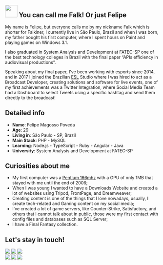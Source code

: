 ## <img src='https://i.imgur.com/oQfCG8B.png' width='40px' /> You can call me Falk! Or just Felipe

My name is Felipe, but everyone calls me by my nickname Falk which is shorter for Falkiner, I currently live in São Paulo, Brazil and when I was born, my father bought his first computer, where I spent hours on Paint and playing games on Windows 3.1.

I also graduated in System Analysis and Development at FATEC-SP one of the best technology colleges in Brazil with the final paper “APIs efficiency in audiovisual productions”.

Speaking about my final paper, I’ve been working with esports since 2014, and in 2017 I joined the Brazilian [ESL](https://esl.com/) Studio where I was hired to act as a Broadcast Developer, creating solutions and software for live events, one of my first achievements was a Twitter Integration, where Social Media Team had a Dashboard to select Tweets using a specific hashtag and send them directly to the broadcast!

## Detailed info

* **Name**: Felipe Magosso Poveda
* **Age**: 29
* **Living in**: São Paulo - SP, Brazil
* **Main Stack**: PHP - MySQL
* **Learning**: Node.js - TypeScript - Ruby - Angular - Java
* **University**: System Analysis and Development at FATEC-SP

## Curiosities about me

-   My first computer was a [Pentium 166mhz](https://www.cpu-world.com/CPUs/Pentium/Intel-Pentium%20166%20-%20FV80502166.html) with a GPU of only 1MB that stayed with me until the end of 2006;
-   When I was young I wanted to have a Downloads Website and created a lot of websites using Tripod, FrontPage, and Dreamweaver;
-   Creating content is one of the things that I love nowadays, usually, I create tech-related and Gaming content on my social media;
-   I’ve created a lot of game servers, like Counter-Strike, Satisfactory, and others that I cannot talk about in public, those were my first contact with config files and databases such as SQL Server;
- I have a Final Fantasy collection.

## Let's stay in touch!


<div>
    <a target='_blank' href="mailto:felipe.magosso@gmail.com">
        <img src="https://img.shields.io/badge/EMAIL-ea4335?style=for-the-badge&logo=gmail&logoColor=white">
    </a>
   <a target='_blank' href="https://twitter.com/felipe_falkiner">
        <img src="https://img.shields.io/badge/Twitter-1DA1F2?style=for-the-badge&logo=twitter&logoColor=white">
    </a>
    <a target='_blank' href="https://instagram.com/felipe_falkiner">
        <img src="https://img.shields.io/badge/Instagram-E4405F?style=for-the-badge&logo=instagram&logoColor=white">
    </a><br>
    <a target='_blank' href="https://www.linkedin.com/in/felipefalkiner/">
        <img src="https://img.shields.io/badge/LinkedIn-0077B5?style=for-the-badge&logo=linkedin&logoColor=white">
    </a>
    <a target='_blank' href="https://www.tiktok.com/@felipe_falkiner">
        <img src="https://img.shields.io/badge/tiktok-0A0A0A?style=for-the-badge&logo=tiktok&logoColor=white">
    </a>
    <a target='_blank' href="https://youtube.com/felipefalkiner">
        <img src="https://img.shields.io/badge/YouTube-FF0000?style=for-the-badge&logo=youtube&logoColor=white">
    </a>
</div>
